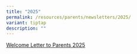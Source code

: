 ```yaml
---
title: "2025"
permalink: /resources/parents/newsletters/2025/
variant: tiptap
description: ""
---
```

<p><a href="/files/Newsletter to Parents/2025/Welcome_Letter_to_Parents_for_2025_School_Year.pdf" rel="noopener nofollow" target="_blank">Welcome Letter to Parents 2025</a>
</p>